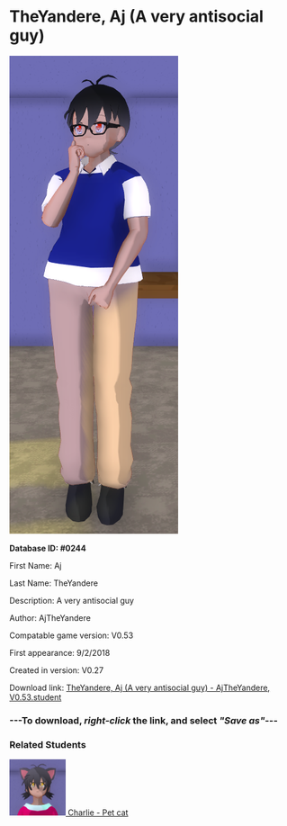 # TheYandere, Aj (A very antisocial guy)

<img src="../../Files/Images/TheYandere, Aj (A very antisocial guy).png" title="TheYandere, Aj (A very antisocial guy) - AjTheYandere, V0.53">

**Database ID: #0244**

First Name: Aj

Last Name: TheYandere

Description: A very antisocial guy

Author: AjTheYandere

Compatable game version: V0.53

First appearance: 9/2/2018

Created in version: V0.27

Download link: <a href="https://raw.githubusercontent.com/Arbiter1223/Daigaku-Gurashi-Custom-Students/master/Files/Student%20Files/TheYandere%2C%20Aj%20(A%20very%20antisocial%20guy)%20-%20AjTheYandere%2C%20V0.53.student">TheYandere, Aj (A very antisocial guy) - AjTheYandere, V0.53.student</a>

### ---**To download, _right-click_ the link, and select _"Save as"_**---

### Related Students

<a href="Komatsu, Charlie (Aj's pet cat).md"><img src="../../Files/Thumbs/Komatsu, Charlie (Aj's pet cat).png" height="100" width="100" title="Komatsu, Charlie (Aj's pet cat) - AjTheYandere, V0.53"></a><a href="Komatsu, Charlie (Aj's pet cat).md"> Charlie - Pet cat</a>

